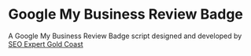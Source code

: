 # Google My Business Review Badge
<p>A Google My Business Review Badge script designed and developed by <a href="https://www.seoexpertgoldcoast.com.au">SEO Expert Gold Coast</a></p>
